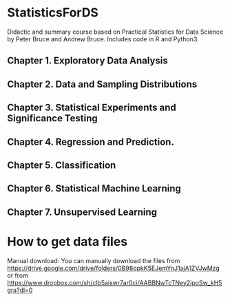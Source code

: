 # StatisticsForDS
Didactic and summary course based on Practical Statistics for Data Science by Peter Bruce and Andrew Bruce.
Includes code in R and Python3. 

## Chapter 1. Exploratory Data Analysis
## Chapter 2. Data and Sampling Distributions
## Chapter 3. Statistical Experiments and Significance Testing
## Chapter 4. Regression and Prediction.
## Chapter 5. Classification
## Chapter 6. Statistical Machine Learning
## Chapter 7. Unsupervised Learning

# How to get data files
Manual download: You can manually download the files from https://drive.google.com/drive/folders/0B98qpkK5EJemYnJ1ajA1ZVJwMzg or from https://www.dropbox.com/sh/clb5aiswr7ar0ci/AABBNwTcTNey2ipoSw_kH5gra?dl=0

